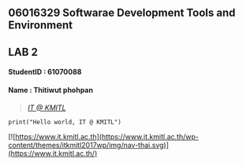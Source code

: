 ## **06016329 Softwarae Development Tools and Environment**
## **LAB 2**
#### **StudentID** : 61070088
#### **Name** : Thitiwut phohpan
> [*IT @ KMITL*](https://www.it.kmitl.ac.th/)
``` 
print("Hello world, IT @ KMITL")
``` 
[![https://www.it.kmitl.ac.th](https://www.it.kmitl.ac.th/wp-content/themes/itkmitl2017wp/img/nav-thai.svg)](https://www.it.kmitl.ac.th/)